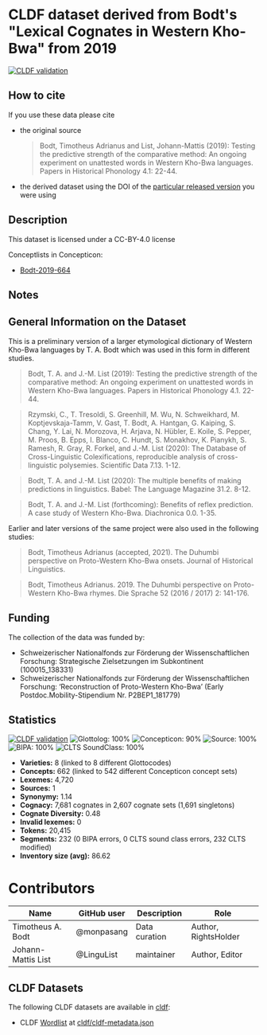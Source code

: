 # CLDF dataset derived from Bodt's "Lexical Cognates in Western Kho-Bwa" from 2019

[![CLDF validation](https://github.com/lexibank/bodtkhobwa/workflows/CLDF-validation/badge.svg)](https://github.com/lexibank/bodtkhobwa/actions?query=workflow%3ACLDF-validation)

## How to cite

If you use these data please cite
- the original source
  > Bodt, Timotheus Adrianus and List, Johann-Mattis (2019): Testing the predictive strength of the comparative method: An ongoing experiment on unattested words in Western Kho-Bwa languages. Papers in Historical Phonology 4.1: 22-44.
- the derived dataset using the DOI of the [particular released version](../../releases/) you were using

## Description


This dataset is licensed under a CC-BY-4.0 license


Conceptlists in Concepticon:
- [Bodt-2019-664](https://concepticon.clld.org/contributions/Bodt-2019-664)
## Notes

## General Information on the Dataset

This is a preliminary version of a larger etymological dictionary of Western Kho-Bwa languages by T. A. Bodt which was used in this form in different studies.

> Bodt, T. A. and J.-M. List (2019): Testing the predictive strength of the comparative method: An ongoing experiment on unattested words in Western Kho-Bwa languages. Papers in Historical Phonology 4.1. 22-44. 

> Rzymski, C., T. Tresoldi, S. Greenhill, M. Wu, N. Schweikhard, M. Koptjevskaja-Tamm, V. Gast, T. Bodt, A. Hantgan, G. Kaiping, S. Chang, Y. Lai, N. Morozova, H. Arjava, N. Hübler, E. Koile, S. Pepper, M. Proos, B. Epps, I. Blanco, C. Hundt, S. Monakhov, K. Pianykh, S. Ramesh, R. Gray, R. Forkel, and J.-M. List (2020): The Database of Cross-Linguistic Colexifications, reproducible analysis of cross- linguistic polysemies. Scientific Data 7.13. 1-12. 

> Bodt, T. A. and J.-M. List (2020): The multiple benefits of making predictions in linguistics. Babel: The Language Magazine 31.2. 8-12. 

> Bodt, T. A. and J.-M. List (forthcoming): Benefits of reflex prediction. A case study of Western Kho-Bwa. Diachronica 0.0. 1-35. 

Earlier and later versions of the same project were also used in the following studies:

> Bodt, Timotheus Adrianus (accepted, 2021). The Duhumbi perspective on Proto-Western Kho-Bwa onsets. Journal of Historical Linguistics.

> Bodt, Timotheus Adrianus. 2019. The Duhumbi perspective on Proto-Western Kho-Bwa rhymes. Die Sprache 52 (2016 / 2017) 2: 141-176.

## Funding

The collection of the data was funded by:

* Schweizerischer Nationalfonds zur Förderung der Wissenschaftlichen Forschung: Strategische Zielsetzungen im Subkontinent (100015_138331)
* Schweizerischer Nationalfonds zur Förderung der Wissenschaftlichen Forschung: ‘Reconstruction of Proto-Western Kho-Bwa’ (Early Postdoc.Mobility-Stipendium Nr. P2BEP1_181779)




## Statistics


[![CLDF validation](https://github.com/lexibank/bodtkhobwa/workflows/CLDF-validation/badge.svg)](https://github.com/lexibank/bodtkhobwa/actions?query=workflow%3ACLDF-validation)
![Glottolog: 100%](https://img.shields.io/badge/Glottolog-100%25-brightgreen.svg "Glottolog: 100%")
![Concepticon: 90%](https://img.shields.io/badge/Concepticon-90%25-green.svg "Concepticon: 90%")
![Source: 100%](https://img.shields.io/badge/Source-100%25-brightgreen.svg "Source: 100%")
![BIPA: 100%](https://img.shields.io/badge/BIPA-100%25-brightgreen.svg "BIPA: 100%")
![CLTS SoundClass: 100%](https://img.shields.io/badge/CLTS%20SoundClass-100%25-brightgreen.svg "CLTS SoundClass: 100%")

- **Varieties:** 8 (linked to 8 different Glottocodes)
- **Concepts:** 662 (linked to 542 different Concepticon concept sets)
- **Lexemes:** 4,720
- **Sources:** 1
- **Synonymy:** 1.14
- **Cognacy:** 7,681 cognates in 2,607 cognate sets (1,691 singletons)
- **Cognate Diversity:** 0.48
- **Invalid lexemes:** 0
- **Tokens:** 20,415
- **Segments:** 232 (0 BIPA errors, 0 CLTS sound class errors, 232 CLTS modified)
- **Inventory size (avg):** 86.62

# Contributors

Name               | GitHub user | Description |Role
---                | ---         | --- | ---
Timotheus A. Bodt | @monpasang | Data curation | Author, RightsHolder
Johann-Mattis List | @LinguList  | maintainer | Author, Editor




## CLDF Datasets

The following CLDF datasets are available in [cldf](cldf):

- CLDF [Wordlist](https://github.com/cldf/cldf/tree/master/modules/Wordlist) at [cldf/cldf-metadata.json](cldf/cldf-metadata.json)